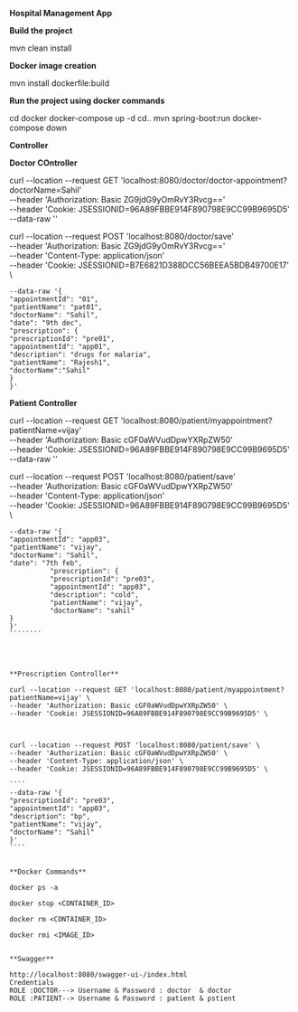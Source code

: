 **Hospital Management App**

**Build the project**

mvn clean install

**Docker image creation**

mvn install dockerfile:build

**Run the project using docker commands**

cd docker
docker-compose up -d
cd..
mvn spring-boot:run
docker-compose down

**Controller**

**Doctor COntroller**

curl --location --request GET 'localhost:8080/doctor/doctor-appointment?doctorName=Sahil' \
--header 'Authorization: Basic ZG9jdG9yOmRvY3Rvcg==' \
--header 'Cookie: JSESSIONID=96A89FBBE914F890798E9CC99B9695D5' \
--data-raw ''


curl --location --request POST 'localhost:8080/doctor/save' \
--header 'Authorization: Basic ZG9jdG9yOmRvY3Rvcg==' \
--header 'Content-Type: application/json' \
--header 'Cookie: JSESSIONID=B7E6821D388DCC56BEEA5BDB49700E17' \
````````
--data-raw '{
"appointmentId": "01",
"patientName": "pat01",
"doctorName": "Sahil",
"date": "9th dec",
"prescription": {
"prescriptionId": "pre01",
"appointmentId": "app01",
"description": "drugs for malaria",
"patientName": "Rajesh1",
"doctorName":"Sahil"
}
}'
````````



**Patient Controller**

curl --location --request GET 'localhost:8080/patient/myappointment?patientName=vijay' \
--header 'Authorization: Basic cGF0aWVudDpwYXRpZW50' \
--header 'Cookie: JSESSIONID=96A89FBBE914F890798E9CC99B9695D5' \
--data-raw ''



curl --location --request POST 'localhost:8080/patient/save' \
--header 'Authorization: Basic cGF0aWVudDpwYXRpZW50' \
--header 'Content-Type: application/json' \
--header 'Cookie: JSESSIONID=96A89FBBE914F890798E9CC99B9695D5' \

``````````
--data-raw '{
"appointmentId": "app03",
"patientName": "vijay",
"doctorName": "Sahil",
"date": "7th feb",
          "prescription": {
          "prescriptionId": "pre03",
          "appointmentId": "app03",
          "description": "cold",
          "patientName": "vijay",
          "doctorName": "sahil"
}
}'
````````




**Prescription Controller**

curl --location --request GET 'localhost:8080/patient/myappointment?patientName=vijay' \
--header 'Authorization: Basic cGF0aWVudDpwYXRpZW50' \
--header 'Cookie: JSESSIONID=96A89FBBE914F890798E9CC99B9695D5' \



curl --location --request POST 'localhost:8080/patient/save' \
--header 'Authorization: Basic cGF0aWVudDpwYXRpZW50' \
--header 'Content-Type: application/json' \
--header 'Cookie: JSESSIONID=96A89FBBE914F890798E9CC99B9695D5' \

````
--data-raw '{
"prescriptionId": "pre03",
"appointmentId": "app03",
"description": "bp",
"patientName": "vijay",
"doctorName": "Sahil"
}'
````


**Docker Commands**

docker ps -a

docker stop <CONTAINER_ID>

docker rm <CONTAINER_ID>

docker rmi <IMAGE_ID>


**Swagger**

http://localhost:8080/swagger-ui-/index.html
Credentials
ROLE :DOCTOR---> Username & Password : doctor  & doctor
ROLE :PATIENT--> Username & Password : patient & pstient
